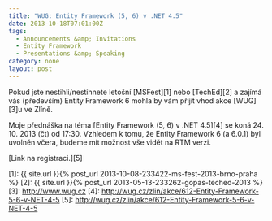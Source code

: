 ```yaml
---
title: "WUG: Entity Framework (5, 6) v .NET 4.5"
date: 2013-10-18T07:01:00Z
tags:
  - Announcements &amp; Invitations
  - Entity Framework
  - Presentations &amp; Speaking
category: none
layout: post
---
```

Pokud jste nestihli/nestihnete letošní [MSFest][1] nebo [TechEd][2] a zajímá vás (především) Entity Framework 6 mohla by vám přijít vhod akce [WUG][3]u ve Zlíně.

<!-- excerpt -->

Moje přednáška na téma [Entity Framework (5, 6) v .NET 4.5][4] se koná 24. 10. 2013 (čt) od 17:30. Vzhledem k tomu, že Entity Framework 6 (a 6.0.1) byl uvolněn včera, budeme mít možnost vše vidět na RTM verzi.

[Link na registraci.][5]

[1]: {{ site.url }}{% post_url 2013-10-08-233422-ms-fest-2013-brno-praha %}
[2]: {{ site.url }}{% post_url 2013-05-13-233262-gopas-teched-2013 %}
[3]: http://www.wug.cz
[4]: http://wug.cz/zlin/akce/612-Entity-Framework-5-6-v-NET-4-5
[5]: http://wug.cz/zlin/akce/612-Entity-Framework-5-6-v-NET-4-5